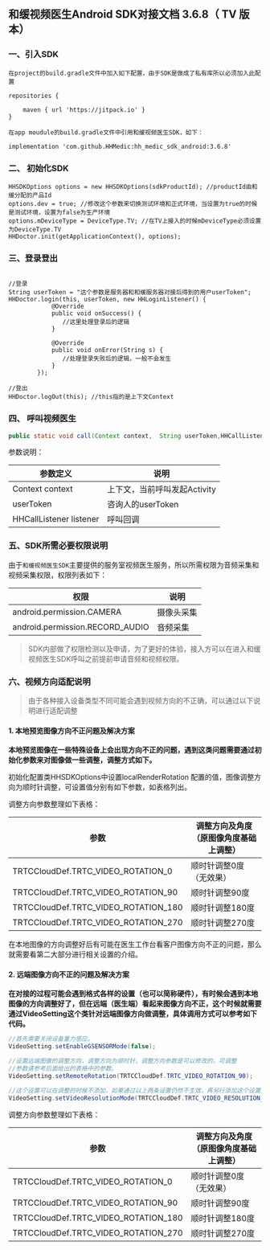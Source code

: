 ## 和缓视频医生Android SDK对接文档 3.6.8（ TV 版本）

### 一、引入SDK

```
在project的build.gradle文件中加入如下配置，由于SDK是做成了私有库所以必须加入此配置

repositories {
    
    maven { url 'https://jitpack.io' }
}

在app moudule的build.gradle文件中引用和缓视频医生SDK，如下：

implementation 'com.github.HHMedic:hh_medic_sdk_android:3.6.8'
```

### 二、 初始化SDK

```
HHSDKOptions options = new HHSDKOptions(sdkProductId); //productId由和缓分配的产品Id
options.dev = true; //修改这个参数来切换测试环境和正式环境，当设置为true的时候是测试环境，设置为false为生产环境
options.mDeviceType = DeviceType.TV; //在TV上接入的时候mDeviceType必须设置为DeviceType.TV
HHDoctor.init(getApplicationContext(), options);
```

### 三、登录登出

```

//登录
String userToken = "这个参数是服务器和和缓服务器对接后得到的用户userToken";
HHDoctor.login(this, userToken, new HHLoginListener() {
            @Override
            public void onSuccess() {
               //这里处理登录后的逻辑
            }

            @Override
            public void onError(String s) {
               //处理登录失败后的逻辑，一般不会发生
            }
        });
        
//登出
HHDoctor.logOut(this); //this指的是上下文Context
```

### 四、 呼叫视频医生

```java
public static void call(Context context,  String userToken,HHCallListener listener)
```

参数说明：

| 参数定义 | 说明 |
| --- | --- |
|Context context|上下文，当前呼叫发起Activity|
|userToken|咨询人的userToken|
|HHCallListener listener|呼叫回调|

### 五、SDK所需必要权限说明

由于`和缓视频医生SDK`主要提供的服务室视频医生服务，所以所需权限为音频采集和视频采集权限，权限列表如下：


| 权限 | 说明 | 
|---|---|
| android.permission.CAMERA | 摄像头采集 |
| android.permission.RECORD_AUDIO | 音频采集 |

> SDK内部做了权限检测以及申请，为了更好的体验，接入方可以在进入和缓视频医生SDK呼叫之前提前申请音频和视频权限。

### 六、视频方向适配说明

> 由于各种接入设备类型不同可能会遇到视频方向的不正确，可以通过以下说明进行适配调整

#### 1. 本地预览图像方向不正问题及解决方案

**本地预览图像在一些特殊设备上会出现方向不正的问题，遇到这类问题需要通过初始化参数来对图像做一些调整，调整方式如下。**

初始化配置类HHSDKOptions中设置localRenderRotation 配置的值，图像调整方向为顺时针调整，可设置值分别有如下参数，如表格列出。

调整方向参数整理如下表格：

|参数|调整方向及角度（原图像角度基础上调整）|
|---|---|
|TRTCCloudDef.TRTC_VIDEO_ROTATION_0|顺时针调整0度（无效果）|
|TRTCCloudDef.TRTC_VIDEO_ROTATION_90|顺时针调整90度|
|TRTCCloudDef.TRTC_VIDEO_ROTATION_180|顺时针调整180度|
|TRTCCloudDef.TRTC_VIDEO_ROTATION_270|顺时针调整270度|

在本地图像的方向调整好后有可能在医生工作台看客户图像方向不正的问题，那么就需要看第二大部分进行相关设置的介绍。

#### 2. 远端图像方向不正的问题及解决方案

**在对接的过程可能会遇到格式各样的设置（也可以简称硬件），有时候会遇到本地图像的方向调整好了，但在远端（医生端）看起来图像方向不正，这个时候就需要通过VideoSetting这个类针对远端图像方向做调整，具体调用方式可以参考如下代码。**

```java
//首先需要关闭设备重力感应。
VideoSetting.setEnableGSENSORMode(false); 

//设置远端图像的调整方向，调整方向为顺时针，调整方向参数是可以修改的，可调整
//参数请参考后面给出的表格中的参数。
VideoSetting.setRemoteRotation(TRTCCloudDef.TRTC_VIDEO_ROTATION_90);

//这个设置可以在调整的时候不添加，如果通过以上两条设置仍然不生效，再另行添加这个设置进行实验。
VideoSetting.setVideoResolutionMode(TRTCCloudDef.TRTC_VIDEO_RESOLUTION_MODE_LANDSCAPE); 
```

调整方向参数整理如下表格：

|参数|调整方向及角度（原图像角度基础上调整）|
|---|---|
|TRTCCloudDef.TRTC_VIDEO_ROTATION_0|顺时针调整0度（无效果）|
|TRTCCloudDef.TRTC_VIDEO_ROTATION_90|顺时针调整90度|
|TRTCCloudDef.TRTC_VIDEO_ROTATION_180|顺时针调整180度|
|TRTCCloudDef.TRTC_VIDEO_ROTATION_270|顺时针调整270度|

